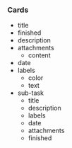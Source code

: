 <a href="https://github.com/devxb/gitanimals">
  <img src="https://render.gitanimals.org/farms/doddlef" alt=""/>
</a>

### Cards
- title
- finished
- description
- attachments
  - content
- date
- labels
  - color
  - text
- sub-task 
  - title
  - description
  - labels
  - date
  - attachments
  - finished